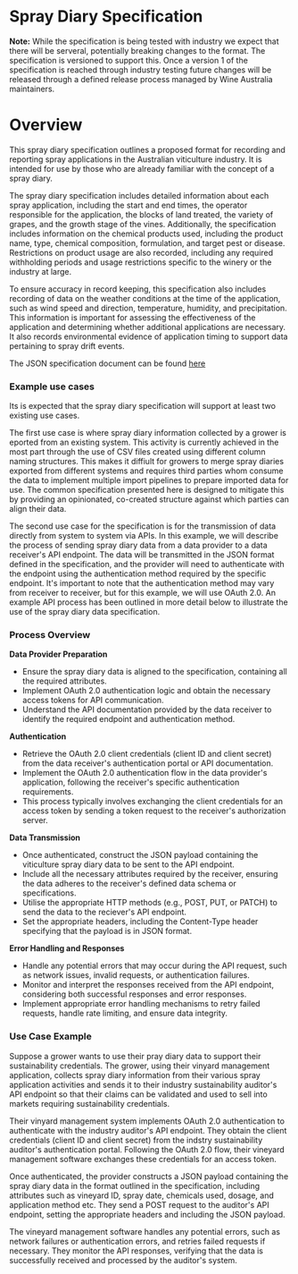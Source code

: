 # Spray Diary Specification

**Note:** While the specification is being tested with industry we expect that there will be serveral, potentially breaking changes to the format. The specification is versioned to support this. Once a version 1 of the specification is reached through industry testing future changes will be released through a defined release process managed by Wine Australia maintainers.

# Overview 
This spray diary specification outlines a proposed format for recording and reporting spray applications in the Australian viticulture industry. It is intended for use by those who are already familiar with the concept of a spray diary.

The spray diary specification includes detailed information about each spray application, including the start and end times, the operator responsible for the application, the blocks of land treated, the variety of grapes, and the growth stage of the vines. Additionally, the specification includes information on the chemical products used, including the product name, type, chemical composition, formulation, and target pest or disease. Restrictions on product usage are also recorded, including any required withholding periods and usage restrictions specific to the winery or the industry at large.

To ensure accuracy in record keeping, this specification also includes recording of data on the weather conditions at the time of the application, such as wind speed and direction, temperature, humidity, and precipitation. This information is important for assessing the effectiveness of the application and determining whether additional applications are necessary. It also records environmental evidence of application timing to support data pertaining to spray drift events.

The JSON specification document can be found [here](https://github.com/morethanmachines/project-harmony/blob/main/specifications/australian-spray-diary-specification/spray-diary.json)


### Example use cases

Its is expected that the spray diary specification will support at least two existing use cases. 

The first use case is where spray diary information collected by a grower is eported from an existing system. This activity is currently achieved in the most part through the use of CSV files created using different column naming structures. This makes it diffiult for growers to merge spray diaries exported from different systems and requires third parties whom consume the data to implement multiple import pipelines to prepare imported data for use. The common specification presented here is designed to mitigate this by providing an opinionated, co-created structure against which parties can align their data.

The second use case for the specification is for the transmission of data directly from system to system via APIs. In this example, we will describe the process of sending spray diary data from a data provider to a data receiver's API endpoint. The data will be transmitted in the JSON format defined in the specification, and the provider will need to authenticate with the endpoint using the authentication method required by the specific endpoint. It's important to note that the authentication method may vary from receiver to receiver, but for this example, we will use OAuth 2.0. An example API process has been outlined in more detail below to illustrate the use of the spray diary data specification.

### Process Overview

**Data Provider Preparation**
- Ensure the spray diary data is aligned to the specification, containing all the required attributes.
- Implement OAuth 2.0 authentication logic and obtain the necessary access tokens for API communication.
- Understand the API documentation provided by the data receiver to identify the required endpoint and authentication method.

**Authentication**
- Retrieve the OAuth 2.0 client credentials (client ID and client secret) from the data receiver's authentication portal or API documentation.
- Implement the OAuth 2.0 authentication flow in the data provider's application, following the receiver's specific authentication requirements.
- This process typically involves exchanging the client credentials for an access token by sending a token request to the receiver's authorization server.

**Data Transmission**
- Once authenticated, construct the JSON payload containing the viticulture spray diary data to be sent to the API endpoint.
- Include all the necessary attributes required by the receiver, ensuring the data adheres to the receiver's defined data schema or specifications.
- Utilise the appropriate HTTP methods (e.g., POST, PUT, or PATCH) to send the data to the reciever's API endpoint.
- Set the appropriate headers, including the Content-Type header specifying that the payload is in JSON format.

**Error Handling and Responses**
- Handle any potential errors that may occur during the API request, such as network issues, invalid requests, or authentication failures.
- Monitor and interpret the responses received from the API endpoint, considering both successful responses and error responses.
- Implement appropriate error handling mechanisms to retry failed requests, handle rate limiting, and ensure data integrity.

### Use Case Example
Suppose a grower wants to use their pray diary data to support their sustainability credentials. The grower, using their vinyard management application, collects spray diary information from their various spray application activities and sends it to their industry sustainability auditor's API endpoint so that their claims can be validated and used to sell into markets requiring sustainability credentials.

Their vinyard management system implements OAuth 2.0 authentication to authenticate with the industry auditor's API endpoint. They obtain the client credentials (client ID and client secret) from the indstry sustainability auditor's authentication portal. Following the OAuth 2.0 flow, their vineyard management software exchanges these credentials for an access token.

Once authenticated, the provider constructs a JSON payload containing the spray diary data in the format outlined in the specification, including attributes such as vineyard ID, spray date, chemicals used, dosage, and application method etc. They send a POST request to the auditor's API endpoint, setting the appropriate headers and including the JSON payload.

The vineyard management software handles any potential errors, such as network failures or authentication errors, and retries failed requests if necessary. They monitor the API responses, verifying that the data is successfully received and processed by the auditor's system.






